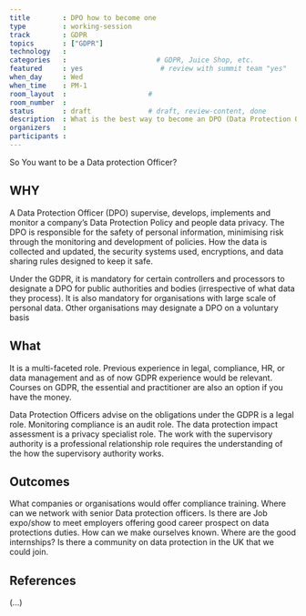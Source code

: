 ```yaml
---
title        : DPO how to become one
type         : working-session
track        : GDPR
topics       : ["GDPR"]
technology   :
categories   :                      # GDPR, Juice Shop, etc.
featured     : yes                   # review with summit team "yes"
when_day     : Wed
when_time    : PM-1
room_layout  :                    #
room_number  :
status       : draft              # draft, review-content, done
description  : What is the best way to become an DPO (Data Protection Officer)
organizers   :
participants :
---
```


So You want to be a Data protection Officer?

## WHY

A Data Protection Officer (DPO) supervise, develops, implements and monitor a company’s Data Protection Policy and people data privacy.
The DPO is responsible for the safety of personal information, minimising risk through the monitoring and development of policies. How the data is collected and updated, the security systems used, encryptions, and data sharing rules designed to keep it safe.

Under the GDPR, it is mandatory for certain controllers and processors to designate a DPO for public authorities and bodies (irrespective of what data they process). It is also mandatory for organisations with large scale of personal data. Other organisations may designate a DPO on a voluntary basis


## What

It is a multi-faceted role. Previous experience in legal, compliance, HR, or data management and as of now GDPR experience would be relevant. Courses on GDPR, the essential and practitioner are also an option if you have the money.

Data Protection Officers advise on the obligations under the GDPR is a legal role. Monitoring compliance is an audit role. The data protection impact assessment is a privacy specialist role. The work with the supervisory authority is a professional relationship role requires the understanding of the how the supervisory authority works.

## Outcomes

What companies or organisations would offer compliance training.
Where can we network with senior Data protection officers.
Is there are Job expo/show to meet employers offering good career prospect on data protections duties.
How can we make ourselves known.
Where are the good internships?
Is there a community on data protection in the UK that we could join.


## References

(...)
